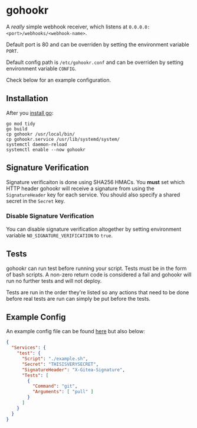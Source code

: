 # gohookr

A _really_ simple webhook receiver, which listens at `0.0.0.0:<port>/webhooks/<webhook-name>`.

Default port is 80 and can be overriden by setting the environment variable `PORT`.

Default config path is `/etc/gohookr.conf` and can be overriden by setting environment variable
`CONFIG`.

Check below for an example configuration.

## Installation

After you [install go](https://golang.org/doc/install):

```
go mod tidy
go build
cp gohookr /usr/local/bin/
cp gohookr.service /usr/lib/systemd/system/
systemctl daemon-reload
systemctl enable --now gohookr
```

## Signature Verification

Signature verificaiton is done using SHA256 HMACs.
You **must** set which HTTP header gohookr will receive a signature from using the `SignatureHeader`
key for each service.
You should also specify a shared secret in the `Secret` key.

### Disable Signature Verification

You can disable signature verification altogether by setting environment variable
`NO_SIGNATURE_VERIFICATION` to `true`.

## Tests

gohookr can run test before running your script.
Tests must be in the form of bash scripts.
A non-zero return code is considered a fail and gohookr will run no further tests and will not
deploy.

Tests are run in the order they're listed so any actions that need to be done before
real tests are run can simply be put before the tests.

## Example Config

An example config file can be found [here](./config.json) but also below:

```json
{
  "Services": {
    "test": {
      "Script": "./example.sh",
      "Secret": "THISISVERYSECRET",
      "SignatureHeader": "X-Gitea-Signature",
      "Tests": [
        {
          "Command": "git",
          "Arguments": [ "pull" ]
        }
      ]
    }
  }
}
```
